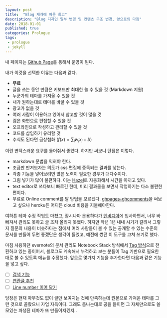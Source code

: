 ```yaml
---
layout: post
title:  "Blog 재개에 따른 회고"
description: "Blog 디자인 일부 변경 및 컨텐츠 구조 변경, 앞으로의 다짐"
date: 2018-01-01
published: true
categories: Prologue
tags:
 - prologue
 - jekyll
---
```


내 페이지는 [Github Page](https://pages.github.com)를 통해서 운영이 된다.

내가 이것을 선택한 이유는 다음과 같다.
* __무료__
* 글을 쓰는 동안 만큼은 키보드만 최대한 쓸 수 있을 것 (Markdown 지원)
* 누군가의 테마를 가져올 수 있을 것
* 내가 원하는대로 테마를 바꿀 수 있을 것
* 광고가 없을 것
* 여러 사람이 이용하고 있어서 참고할 것이 많을 것
* 검은 화면으로 편집할 수 있을 것
* 오프라인으로 작성하고 관리할 수 있을 것
* 코드를 삽입하기 유리할 것
* 수식도 된다면 금상첨화 ($f(x)=\sum_i w_i x_i + b$)

이런 변덕스러운 요구를 들어줘서 좋았다. 하지만 써보니 단점은 이렇다.
* markdown 문법을 익혀야 한다.
* 조금만 만져보자는 의도가 css 편집에 중독되는 결과를 낳는다.
* 각종 기능을 넣어보려면 많은 노력이 필요한 경우가 대다수이다.
* 그림 넣기가 많이 불편하다. 이는 [Hazel](https://www.noodlesoft.com)로 자동화해서 시간을 아끼고 있다.
* text editor로 쓰다보니 빠르긴 한데, 미리 결과물을 보면서 작업하기는 다소 불편한 편이다.
* 무료로 Online comment를 달 방법을 모르겠다. [ghpages-ghcomments](http://downtothewire.io/ghpages-ghcomments/about/)을 써보고 싶으나 heroku든 어디든 cloud 비용을 지불해야한다.

여하튼 테마 수정 작업도 마쳤고, 잠시나마 운용하다가 [엔비디아](http://www.nvidia.co.kr/page/home.html)에 입사하면서,
너무 바빠져서 관리도 못하고 글 조차 올리지 못했다. 하지만 작년 1년 내내 시기가 갈려서 그렇지 질문의 내용이 비슷하다는 점에서 여러 사람들이 볼 수 있는 공개할 수 있는 수준의 문서를 만들어 두면 좋겠단은 생각이 들었고, 예전에 썼던 이 도구를 고쳐 쓰기로 했다.

마침 사용하던 evernote의 문서 관리도 Notebook Stack 방식에서 [Tag 방식](https://brunch.co.kr/@sshong/52)으로 전환하고 있는 중이어서, 블로그도 계속해서 누적하고 보는 분들이 Tag 기반으로 필요한대로 볼 수 있도록 메뉴를 수정했다.
앞으로 몇가지 기능을 추가한다면 다음과 같은 기능을 넣고 싶다.
* [ ] [검색 기능](https://imyeonn.github.io/blog/blog/30/)
* [ ] [연관글 추천](https://blog.webjeda.com/jekyll-related-posts/)
* [ ] [Line number 이어 달기](https://nashenas88.github.io/posts/how-to-exclude-code-line-numbers-from-selection-in-jekyll/)

당장은 현재 아무것도 없이 글만 보여지는 것에 만족하는데 원본으로 가져온 테마를 그런 것으로 골랐으니 자업 자득이다. 그래도 틈나는대로 공을 들이면 그 자체만으로도 쓸모있는 파생된 테마가 또 만들어지겠지..
